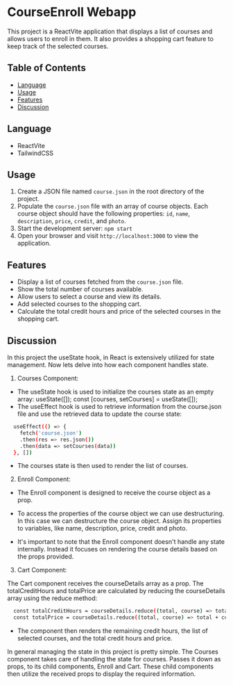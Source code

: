 # CourseEnroll Webapp

This project is a ReactVite application that displays a list of courses and allows users to enroll in them. It also provides a shopping cart feature to keep track of the selected courses.

## Table of Contents

- [Language](#language)
- [Usage](#usage)
- [Features](#features)
- [Discussion](#discussion)

## Language
- ReactVite
- TailwindCSS

## Usage

1. Create a JSON file named `course.json` in the root directory of the project.
2. Populate the `course.json` file with an array of course objects. Each course object should have the following properties: `id`, `name`, `description`, `price`, `credit`, and `photo`.
3. Start the development server: `npm start`
4. Open your browser and visit `http://localhost:3000` to view the application.

## Features

- Display a list of courses fetched from the `course.json` file.
- Show the total number of courses available.
- Allow users to select a course and view its details.
- Add selected courses to the shopping cart.
- Calculate the total credit hours and price of the selected courses in the shopping cart.

## Discussion
In this project the useState hook, in React is extensively utilized for state management. Now lets delve into how each component handles state.

1. Courses Component:
- The useState hook is used to initialize the courses state as an empty array: useState([]); const [courses, setCourses] = useState([]);
- The useEffect hook is used to retrieve information from the course.json file and use the retrieved data to update the course state:

```bash
  useEffect(() => {
    fetch('course.json')
    .then(res => res.json())
    .then(data => setCourses(data))
  }, [])
```
- The courses state is then used to render the list of courses.

2. Enroll Component:

- The Enroll component is designed to receive the course object as a prop.

- To access the properties of the course object we can use destructuring. In this case we can destructure the course object. Assign its properties to variables, like name, description, price, credit and photo.

- It's important to note that the Enroll component doesn't handle any state internally. Instead it focuses on rendering the course details based on the props provided.


3. Cart Component:

The Cart component receives the courseDetails array as a prop.
The totalCreditHours and totalPrice are calculated by reducing the courseDetails array using the reduce method:

```bash
  const totalCreditHours = courseDetails.reduce((total, course) => total + course.credit, 0);
  const totalPrice = courseDetails.reduce((total, course) => total + course.price, 0);
```
- The component then renders the remaining credit hours, the list of selected courses, and the total credit hours and price.

In general managing the state in this project is pretty simple. The Courses component takes care of handling the state for courses. Passes it down as props, to its child components, Enroll and Cart.
These child components then utilize the received props to display the required information.


